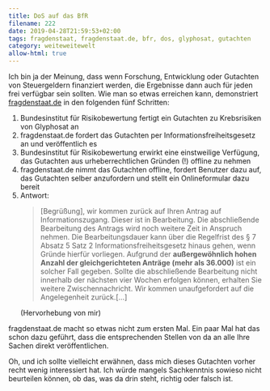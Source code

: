 ```yaml
---
title: DoS auf das BfR
filename: 222
date: 2019-04-28T21:59:53+02:00
tags: fragdenstaat, fragdenstaat.de, bfr, dos, glyphosat, gutachten
category: weiteweitewelt
allow-html: true
---
```

<p>Ich bin ja der Meinung, dass wenn Forschung, Entwicklung oder Gutachten von Steuergeldern finanziert werden, die Ergebnisse dann auch für jeden frei verfügbar sein sollten. Wie man so etwas erreichen kann, demonstriert <a href="https://fragdenstaat.de/aktionen/zensurheberrecht-2019/#mehr">fragdenstaat.de</a> in den folgenden fünf Schritten:</p>
<ol>
<li>Bundesinstitut für Risikobewertung fertigt ein Gutachten zu Krebsrisiken von Glyphosat an</li>
<li>fragdenstaat.de fordert das Gutachten per Informationsfreiheitsgesetz an und veröffentlich es</li>
<li>Bundesinstitut für Risikobewertung erwirkt eine einstweilige Verfügung, das Gutachten aus urheberrechtlichen Gründen (!) offline zu nehmen</li>
<li>fragdenstaat.de nimmt das Gutachten offline, fordert Benutzer dazu auf, das Gutachten selber anzufordern und stellt ein Onlineformular dazu bereit</li>
<li>Antwort: <blockquote>[Begrüßung], wir kommen zurück auf Ihren Antrag auf Informationszugang. Dieser ist in Bearbeitung. Die abschließende Bearbeitung des Antrags wird noch weitere Zeit in Anspruch nehmen. Die Bearbeitungsdauer kann über die Regelfrist des § 7 Absatz 5 Satz 2 Informationsfreiheitsgesetz hinaus gehen, wenn Gründe hierfür vorliegen. Aufgrund der <strong>außergewöhnlich hohen Anzahl der gleichgerichteten Anträge (mehr als 36.000)</strong> ist ein solcher Fall gegeben. Sollte die abschließende Bearbeitung nicht innerhalb der nächsten vier Wochen erfolgen können, erhalten Sie weitere Zwischennachricht. Wir kommen unaufgefordert auf die Angelegenheit zurück.[…]</blockquote> (Hervorhebung von mir)
</li></ol>
<p>fragdenstaat.de macht so etwas nicht zum ersten Mal. Ein paar Mal hat das schon dazu geführt, dass die entsprechenden Stellen von da an alle Ihre Sachen direkt veröffentlichen.</p>
<p>Oh, und ich sollte vielleicht erwähnen, dass mich dieses Gutachten vorher recht wenig interessiert hat. Ich würde mangels Sachkenntnis sowieso nicht beurteilen können, ob das, was da drin steht, richtig oder falsch ist.</p>
